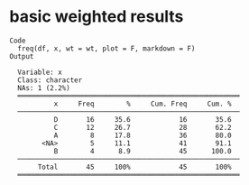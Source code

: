# basic weighted results

    Code
      freq(df, x, wt = wt, plot = F, markdown = F)
    Output
      
      Variable: x
      Class: character
      NAs: 1 (2.2%)
      ═══════════════════════════════════════════════════════
               x     Freq        %     Cum. Freq     Cum. %
      ───────────────────────────────────────────────────────
               D       16     35.6            16       35.6
               C       12     26.7            28       62.2
               A        8     17.8            36       80.0
            <NA>        5     11.1            41       91.1
               B        4      8.9            45      100.0
      ───────────────────────────────────────────────────────
           Total       45     100%            45       100%
      ═══════════════════════════════════════════════════════

